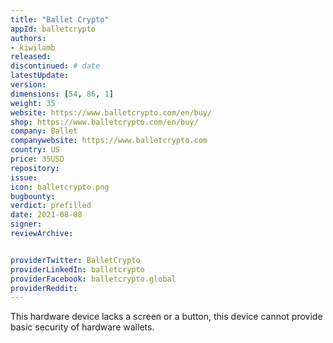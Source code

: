 ```yaml
---
title: "Ballet Crypto"
appId: balletcrypto
authors:
- kiwilamb
released: 
discontinued: # date
latestUpdate:
version:
dimensions: [54, 86, 1]
weight: 35
website: https://www.balletcrypto.com/en/buy/
shop: https://www.balletcrypto.com/en/buy/
company: Ballet
companywebsite: https://www.balletcrypto.com
country: US
price: 35USD
repository: 
issue:
icon: balletcrypto.png
bugbounty:
verdict: prefilled
date: 2021-08-08
signer:
reviewArchive:


providerTwitter: BalletCrypto
providerLinkedIn: balletcrypto
providerFacebook: balletcrypto.global
providerReddit: 
---
```


This hardware device lacks a screen or a button, this device cannot provide basic security of hardware wallets.

